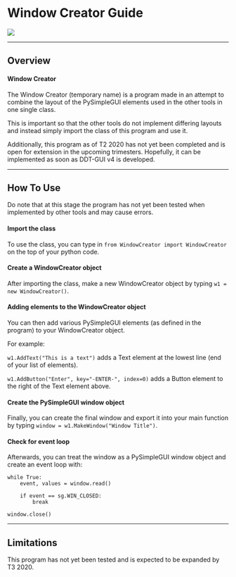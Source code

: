 # Window Creator Guide

<img src="https://img.shields.io/badge/language-python-brightgreen?logo=python&style=for-the-badge"/>

---
## Overview

#### Window Creator

The Window Creator (temporary name) is a program made in an attempt to combine the layout of the PySimpleGUI elements used in the other tools in one single class.

This is important so that the other tools do not implement differing layouts and instead simply import the class of this program and use it.

Additionally, this program as of T2 2020 has not yet been completed and is open for extension in the upcoming trimesters. Hopefully, it can be implemented as soon as DDT-GUI v4 is developed.

---
## How To Use
Do note that at this stage the program has not yet been tested when implemented by other tools and may cause errors.

#### Import the class
To use the class, you can type in `from WindowCreator import WindowCreator` on the top of your python code.

#### Create a WindowCreator object
After importing the class, make a new WindowCreator object by typing `w1 = new WindowCreator()`.

#### Adding elements to the WindowCreator object
You can then add various PySimpleGUI elements (as defined in the program) to your WindowCreator object.

For example:

`w1.AddText("This is a text")` adds a Text element at the lowest line (end of your list of elements).

`w1.AddButton("Enter", key="-ENTER-", index=0)` adds a Button element to the right of the Text element above.

#### Create the PySimpleGUI window object
Finally, you can create the final window and export it into your main function by typing `window = w1.MakeWindow("Window Title")`.

#### Check for event loop
Afterwards, you can treat the window as a PySimpleGUI window object and create an event loop with:
```
while True:
	event, values = window.read()
	
	if event == sg.WIN_CLOSED:
		break

window.close()
```

---
## Limitations
This program has not yet been tested and is expected to be expanded by T3 2020.